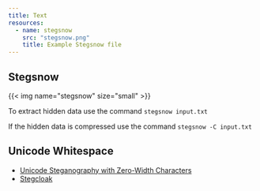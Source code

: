 ```yaml
---
title: Text
resources:
  - name: stegsnow
    src: "stegsnow.png"
    title: Example Stegsnow file
---
```


## Stegsnow
{{< img name="stegsnow" size="small" >}}

To extract hidden data use the command `stegsnow input.txt`

If the hidden data is compressed use the command `stegsnow -C input.txt`

## Unicode Whitespace
- [Unicode Steganography with Zero-Width Characters](https://330k.github.io/misc_tools/unicode_steganography.html)
- [Stegcloak](https://stegcloak.surge.sh/)
